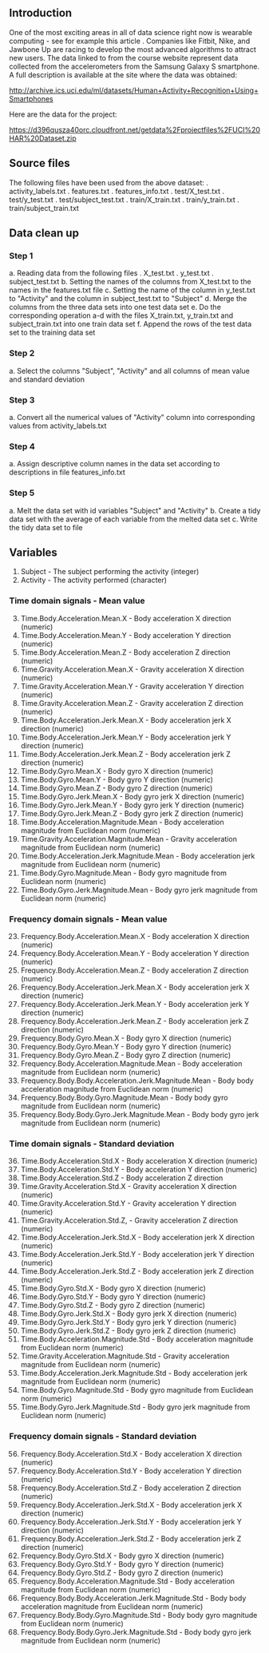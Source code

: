 ## Introduction

One of the most exciting areas in all of data science right now is wearable computing - see for example this article . Companies like Fitbit, Nike, and Jawbone Up are racing to develop the most advanced algorithms to attract new users. The data linked to from the course website represent data collected from the accelerometers from the Samsung Galaxy S smartphone. A full description is available at the site where the data was obtained:

http://archive.ics.uci.edu/ml/datasets/Human+Activity+Recognition+Using+Smartphones 

Here are the data for the project: 

https://d396qusza40orc.cloudfront.net/getdata%2Fprojectfiles%2FUCI%20HAR%20Dataset.zip 

## Source files

The following files have been used from the above dataset:
. activity_labels.txt
. features.txt
. features_info.txt
. test/X_test.txt
. test/y_test.txt
. test/subject_test.txt
. train/X_train.txt
. train/y_train.txt
. train/subject_train.txt

## Data clean up

### Step 1

a. Reading data from the following files
   . X_test.txt
   . y_test.txt
   . subject_test.txt
b. Setting the names of the columns from X_test.txt to the names in the features.txt file
c. Setting the name of the column in y_test.txt to "Activity" and the column in subject_test.txt to "Subject"
d. Merge the columns from the three data sets into one test data set
e. Do the corresponding operation a-d with the files X_train.txt, y_train.txt and subject_train.txt into one train data set
f. Append the rows of the test data set to the training data set

### Step 2

a. Select the columns "Subject", "Activity" and all columns of mean value and standard deviation

### Step 3

a. Convert all the numerical values of "Activity" column into corresponding values from activity_labels.txt

### Step 4

a. Assign descriptive column names in the data set according to descriptions in file features_info.txt

### Step 5

a. Melt the data set with id variables "Subject" and "Activity"
b. Create a tidy data set with the average of each variable from the melted data set
c. Write the tidy data set to file


## Variables

 1. Subject  - The subject performing the activity (integer)
 2. Activity - The activity performed (character)

### Time domain signals - Mean value

 3. Time.Body.Acceleration.Mean.X - Body acceleration X direction (numeric)
 4. Time.Body.Acceleration.Mean.Y - Body acceleration Y direction (numeric)
 5. Time.Body.Acceleration.Mean.Z - Body acceleration Z direction (numeric)
 6. Time.Gravity.Acceleration.Mean.X - Gravity acceleration X direction (numeric)
 7. Time.Gravity.Acceleration.Mean.Y - Gravity acceleration Y direction (numeric)
 8. Time.Gravity.Acceleration.Mean.Z - Gravity acceleration Z direction (numeric)
 9. Time.Body.Acceleration.Jerk.Mean.X - Body acceleration jerk X direction (numeric)
10. Time.Body.Acceleration.Jerk.Mean.Y - Body acceleration jerk Y direction (numeric)
11. Time.Body.Acceleration.Jerk.Mean.Z - Body acceleration jerk Z direction (numeric)
12. Time.Body.Gyro.Mean.X - Body gyro X direction (numeric)
13. Time.Body.Gyro.Mean.Y - Body gyro Y direction (numeric)
14. Time.Body.Gyro.Mean.Z - Body gyro Z direction (numeric)
15. Time.Body.Gyro.Jerk.Mean.X - Body gyro jerk X direction (numeric)
16. Time.Body.Gyro.Jerk.Mean.Y - Body gyro jerk Y direction (numeric)
17. Time.Body.Gyro.Jerk.Mean.Z - Body gyro jerk Z direction (numeric)
18. Time.Body.Acceleration.Magnitude.Mean - Body acceleration magnitude from Euclidean norm (numeric)
19. Time.Gravity.Acceleration.Magnitude.Mean - Gravity acceleration magnitude from Euclidean norm (numeric)
20. Time.Body.Acceleration.Jerk.Magnitude.Mean - Body acceleration jerk magnitude from Euclidean norm (numeric)
21. Time.Body.Gyro.Magnitude.Mean - Body gyro magnitude from Euclidean norm (numeric)
22. Time.Body.Gyro.Jerk.Magnitude.Mean - Body gyro jerk magnitude from Euclidean norm (numeric)

### Frequency domain signals - Mean value

23. Frequency.Body.Acceleration.Mean.X - Body acceleration X direction (numeric)
24. Frequency.Body.Acceleration.Mean.Y - Body acceleration Y direction (numeric)
25. Frequency.Body.Acceleration.Mean.Z - Body acceleration Z direction (numeric)
26. Frequency.Body.Acceleration.Jerk.Mean.X - Body acceleration jerk X direction (numeric)
27. Frequency.Body.Acceleration.Jerk.Mean.Y - Body acceleration jerk Y direction (numeric)
28. Frequency.Body.Acceleration.Jerk.Mean.Z - Body acceleration jerk Z direction (numeric)
29. Frequency.Body.Gyro.Mean.X - Body gyro X direction (numeric)
30. Frequency.Body.Gyro.Mean.Y - Body gyro Y direction (numeric)
31. Frequency.Body.Gyro.Mean.Z - Body gyro Z direction (numeric)
32. Frequency.Body.Acceleration.Magnitude.Mean - Body acceleration magnitude from Euclidean norm (numeric)
33. Frequency.Body.Body.Acceleration.Jerk.Magnitude.Mean - Body body acceleration magnitude from Euclidean norm (numeric)
34. Frequency.Body.Body.Gyro.Magnitude.Mean - Body body gyro magnitude from Euclidean norm (numeric)
35. Frequency.Body.Body.Gyro.Jerk.Magnitude.Mean - Body body gyro jerk magnitude from Euclidean norm (numeric)

### Time domain signals - Standard deviation

36. Time.Body.Acceleration.Std.X - Body acceleration X direction (numeric)
37. Time.Body.Acceleration.Std.Y - Body acceleration Y direction (numeric)
38. Time.Body.Acceleration.Std.Z - Body acceleration Z direction
39. Time.Gravity.Acceleration.Std.X - Gravity acceleration X direction (numeric)
40. Time.Gravity.Acceleration.Std.Y - Gravity acceleration Y direction (numeric)
41. Time.Gravity.Acceleration.Std.Z, - Gravity acceleration Z direction (numeric)
42. Time.Body.Acceleration.Jerk.Std.X - Body acceleration jerk X direction (numeric)
43. Time.Body.Acceleration.Jerk.Std.Y - Body acceleration jerk Y direction (numeric)
44. Time.Body.Acceleration.Jerk.Std.Z - Body acceleration jerk Z direction (numeric)
45. Time.Body.Gyro.Std.X - Body gyro X direction (numeric)
46. Time.Body.Gyro.Std.Y - Body gyro Y direction (numeric)
47. Time.Body.Gyro.Std.Z - Body gyro Z direction (numeric)
48. Time.Body.Gyro.Jerk.Std.X - Body gyro jerk X direction (numeric)
49. Time.Body.Gyro.Jerk.Std.Y - Body gyro jerk Y direction (numeric)
50. Time.Body.Gyro.Jerk.Std.Z - Body gyro jerk Z direction (numeric)
51. Time.Body.Acceleration.Magnitude.Std - Body acceleration magnitude from Euclidean norm (numeric)
52. Time.Gravity.Acceleration.Magnitude.Std - Gravity acceleration magnitude from Euclidean norm (numeric)
53. Time.Body.Acceleration.Jerk.Magnitude.Std - Body acceleration jerk magnitude from Euclidean norm (numeric)
54. Time.Body.Gyro.Magnitude.Std - Body gyro magnitude from Euclidean norm (numeric)
55. Time.Body.Gyro.Jerk.Magnitude.Std - Body gyro jerk magnitude from Euclidean norm (numeric)

### Frequency domain signals - Standard deviation

56. Frequency.Body.Acceleration.Std.X - Body acceleration X direction (numeric)
57. Frequency.Body.Acceleration.Std.Y - Body acceleration Y direction (numeric)
58. Frequency.Body.Acceleration.Std.Z - Body acceleration Z direction (numeric)
59. Frequency.Body.Acceleration.Jerk.Std.X - Body acceleration jerk X direction (numeric)
60. Frequency.Body.Acceleration.Jerk.Std.Y - Body acceleration jerk Y direction (numeric)
61. Frequency.Body.Acceleration.Jerk.Std.Z - Body acceleration jerk Z direction (numeric)
62. Frequency.Body.Gyro.Std.X - Body gyro X direction (numeric)
63. Frequency.Body.Gyro.Std.Y - Body gyro Y direction (numeric)
64. Frequency.Body.Gyro.Std.Z - Body gyro Z direction (numeric)
65. Frequency.Body.Acceleration.Magnitude.Std - Body acceleration magnitude from Euclidean norm (numeric)
66. Frequency.Body.Body.Acceleration.Jerk.Magnitude.Std - Body body acceleration magnitude from Euclidean norm (numeric)
67. Frequency.Body.Body.Gyro.Magnitude.Std - Body body gyro magnitude from Euclidean norm (numeric)
68. Frequency.Body.Body.Gyro.Jerk.Magnitude.Std - Body body gyro jerk magnitude from Euclidean norm (numeric)
